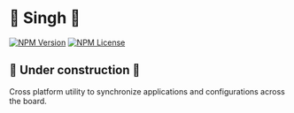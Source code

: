 # 🦁   Singh   🦁

[![NPM Version](https://img.shields.io/npm/v/singh.svg?style=for-the-badge)](https://www.npmjs.org/package/singh)
[![NPM License](https://img.shields.io/npm/l/singh.svg?style=for-the-badge)](https://github.com/jas99/singh/blob/master/LICENSE)

## 🚧 Under construction 🚧

Cross platform utility to synchronize applications and configurations across the board.
